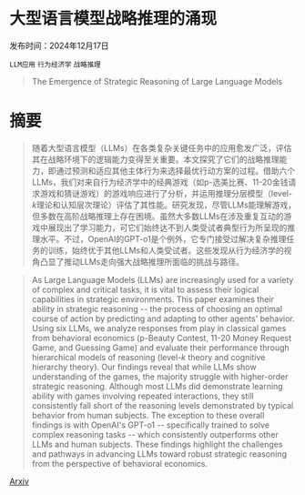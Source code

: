 # 大型语言模型战略推理的涌现

发布时间：2024年12月17日

`LLM应用` `行为经济学` `战略推理`

> The Emergence of Strategic Reasoning of Large Language Models

# 摘要

> 随着大型语言模型（LLMs）在各类复杂关键任务中的应用愈发广泛，评估其在战略环境下的逻辑能力变得至关重要。本文探究了它们的战略推理能力，即通过预测和适应其他主体行为来选择最优行动方案的过程。借助六个LLMs，我们对来自行为经济学中的经典游戏（如p-选美比赛、11-20金钱请求游戏和猜谜游戏）的游戏响应进行了分析，并运用推理分层模型（level-$k$理论和认知层次理论）评估了其性能。研究发现，尽管LLMs能理解游戏，但多数在高阶战略推理上存在困境。虽然大多数LLMs在涉及重复互动的游戏中展现出了学习能力，可它们始终达不到人类受试者典型行为所呈现的推理水平。不过，OpenAI的GPT-o1是个例外，它专门接受过解决复杂推理任务的训练，始终优于其他LLMs和人类受试者。这些发现从行为经济学的视角凸显了推动LLMs走向强大战略推理所面临的挑战与路径。

> As Large Language Models (LLMs) are increasingly used for a variety of complex and critical tasks, it is vital to assess their logical capabilities in strategic environments. This paper examines their ability in strategic reasoning -- the process of choosing an optimal course of action by predicting and adapting to other agents' behavior. Using six LLMs, we analyze responses from play in classical games from behavioral economics (p-Beauty Contest, 11-20 Money Request Game, and Guessing Game) and evaluate their performance through hierarchical models of reasoning (level-$k$ theory and cognitive hierarchy theory). Our findings reveal that while LLMs show understanding of the games, the majority struggle with higher-order strategic reasoning. Although most LLMs did demonstrate learning ability with games involving repeated interactions, they still consistently fall short of the reasoning levels demonstrated by typical behavior from human subjects. The exception to these overall findings is with OpenAI's GPT-o1 -- specifically trained to solve complex reasoning tasks -- which consistently outperforms other LLMs and human subjects. These findings highlight the challenges and pathways in advancing LLMs toward robust strategic reasoning from the perspective of behavioral economics.

[Arxiv](https://arxiv.org/abs/2412.13013)